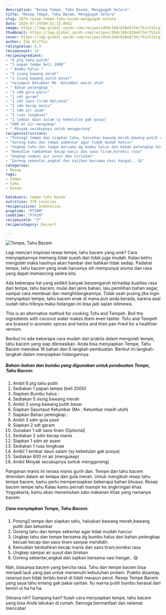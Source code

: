 ```yaml
---
description: "Resep Tempe, Tahu Bacem, Menggugah Selera"
title: "Resep Tempe, Tahu Bacem, Menggugah Selera"
slug: 2079-resep-tempe-tahu-bacem-menggugah-selera
date: 2020-07-24T09:51:13.805Z
image: https://img-global.cpcdn.com/recipes/d5dc168c830eb734/751x532cq70/tempe-tahu-bacem-foto-resep-utama.jpg
thumbnail: https://img-global.cpcdn.com/recipes/d5dc168c830eb734/751x532cq70/tempe-tahu-bacem-foto-resep-utama.jpg
cover: https://img-global.cpcdn.com/recipes/d5dc168c830eb734/751x532cq70/tempe-tahu-bacem-foto-resep-utama.jpg
author: Ida Griffin
ratingvalue: 4.3
reviewcount: 14
recipeingredient:
- "6 ptg tahu putih"
- "1 papan tempe beli 2000"
- " Bumbu halus "
- "5 siung bawang merah"
- "2 siung bawang putih besar"
- "Sejumput Ketumbar Me  Ketumbar masih utuh"
- " Bahan pelengkap "
- "3 sdm gula pasir"
- "2 sdt garam"
- "1 sdt saos tiram Optional"
- "2 sdm kecap manis"
- "1 sdm air asam"
- "1 ruas lengkuas"
- "1 lembar daun salam sy kebetulan gak punya"
- "600 ml air mengukep"
- " Minyak secukupnya untuk menggoreng"
recipeinstructions:
- "Potong2 tempe dan siapkan tahu, haluskan bawang merah,bawang putih dan ketumbar"
- "Goreng tahu dan tempe sebentar agar tidak mudah hancur"
- "Ungkep tahu dan tempe bersama dg bumbu halus dan bahan pelengkap kecuali kecap dan saos tiram sampai mendidih"
- "Kemudian tambahkan kecap manis dan saos tiram,koreksi rasa"
- "Ungkep sampai air susut dan tiriskan"
- "Goreng sebentar,angkat dan sajikan bersama nasi hangat.. 😋"
categories:
- Resep
tags:
- tempe
- tahu
- bacem

katakunci: tempe tahu bacem 
nutrition: 270 calories
recipecuisine: Indonesian
preptime: "PT30M"
cooktime: "PT41M"
recipeyield: "3"
recipecategory: Dessert

---
```



![Tempe, Tahu Bacem](https://img-global.cpcdn.com/recipes/d5dc168c830eb734/751x532cq70/tempe-tahu-bacem-foto-resep-utama.jpg)

Lagi mencari inspirasi resep tempe, tahu bacem yang unik? Cara menyiapkannya memang tidak susah dan tidak juga mudah. Kalau keliru mengolah maka hasilnya akan hambar dan bahkan tidak sedap. Padahal tempe, tahu bacem yang enak harusnya sih mempunyai aroma dan rasa yang dapat memancing selera kita.

Ada beberapa hal yang sedikit banyak berpengaruh terhadap kualitas rasa dari tempe, tahu bacem, mulai dari jenis bahan, lalu pemilihan bahan segar, sampai cara membuat dan menghidangkannya. Tidak usah pusing jika ingin menyiapkan tempe, tahu bacem enak di mana pun anda berada, karena asal sudah tahu triknya maka hidangan ini bisa jadi sajian istimewa.

This is an alternative method for cooking Tofu and Tempeh. Boil the ingredients with coconut water makes them even tastier. Tofu and Tempeh are braised in aromatic spices and herbs and then pan-fried for a healthier version.


Berikut ini ada beberapa cara mudah dan praktis dalam mengolah tempe, tahu bacem yang siap dikreasikan. Anda bisa menyiapkan Tempe, Tahu Bacem memakai 16 bahan dan 6 langkah pembuatan. Berikut ini langkah-langkah dalam menyiapkan hidangannya.

<!--inarticleads1-->

##### Bahan-bahan dan bumbu yang digunakan untuk pembuatan Tempe, Tahu Bacem:

1. Ambil 6 ptg tahu putih
1. Sediakan 1 papan tempe (beli 2000)
1. Siapkan  Bumbu halus :
1. Sediakan 5 siung bawang merah
1. Ambil 2 siung bawang putih besar
1. Siapkan Sejumput Ketumbar (Me : Ketumbar masih utuh)
1. Siapkan  Bahan pelengkap :
1. Ambil 3 sdm gula pasir
1. Siapkan 2 sdt garam
1. Gunakan 1 sdt saos tiram (Optional)
1. Sediakan 2 sdm kecap manis
1. Siapkan 1 sdm air asam
1. Sediakan 1 ruas lengkuas
1. Ambil 1 lembar daun salam (sy kebetulan gak punya)
1. Sediakan 600 ml air (mengukep)
1. Ambil  Minyak secukupnya (untuk menggoreng)


Panganan manis ini terasa manis gurih dan. Tempe dan tahu bacem direndam dalam air kelapa dan gula merah. Untuk mengikuti resep tahu tempe bacem, kamu perlu mempersiapkan beberapa bahan khusus. Resep bacem tempe tahu Kalau kamu pernah mampir ke angkringan khas Yogyakarta, kamu akan menemukan satu makanan khas yang namanya bacem. 

<!--inarticleads2-->

##### Cara menyiapkan Tempe, Tahu Bacem:

1. Potong2 tempe dan siapkan tahu, haluskan bawang merah,bawang putih dan ketumbar
1. Goreng tahu dan tempe sebentar agar tidak mudah hancur
1. Ungkep tahu dan tempe bersama dg bumbu halus dan bahan pelengkap kecuali kecap dan saos tiram sampai mendidih
1. Kemudian tambahkan kecap manis dan saos tiram,koreksi rasa
1. Ungkep sampai air susut dan tiriskan
1. Goreng sebentar,angkat dan sajikan bersama nasi hangat.. 😋


Nah, biasanya bacem yang bercita rasa. Tahu dan tempe bacem bisa menjadi lauk yang pas untuk memenuhi kebutuhan protein. Praktis disantap, rasanya pun tidak terlalu berat di lidah maupun perut. Resep Tempe Bacem yang saya tahu emang gak pakai santan. Itu warna putih bumbu berasal dari kemiri oi ha ha ha. 

Gimana nih? Gampang kan? Itulah cara menyiapkan tempe, tahu bacem yang bisa Anda lakukan di rumah. Semoga bermanfaat dan selamat mencoba!
